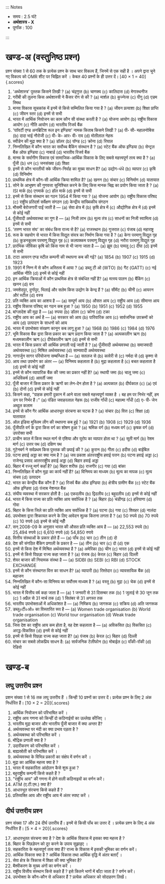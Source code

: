 ::: Notes

- समय : 2.5 घंटे
- **अर्थशास्त्र - X**
- पूर्णांक : 100

:::

# खण्ड-अ (वस्तुनिष्ठ प्रश्‍न)

प्रश्‍न संख्या 1 से 60 तक के प्रत्येक प्रश्‍न के साथ चार विकल्प हैं, जिनमें से एक सही है । अपने द्वारा चुने गए विकल्प को OMR शीट पर चिह्नित करें । केबल 40 प्रश्‍नों के ही उत्तर दें। [40 × 1 = 40]{.scores}

1. 'अर्थशास्त्र' पुस्तक किसने लिखी ?
   (a) चंद्रगुप्त
   (b) चाणक्य
   (c) कालिदास
   (d) मेगास्थनीज
2. गरीबी की तुलना किस अर्थशास्त्री ने कैंसर रोग से की ?
   (a) मार्शल
   (b) कुज्नेत्स
   (c) पीगु
   (d) एडम स्मिथ
3. मानव विकास सूचकांक में इनमें से किसे सम्मिलित किया गया है ?
   (a) जीवन प्रत्याशा
   (b) शिक्षा प्राप्ति
   (c) जीवन स्तर
   (d) इनमें से सभी
4. भारत में आर्थिक नियोजन का काम कौन सी संस्था करती है ?
   (a) योजना आयोग
   (b) राष्ट्रीय विकास आयोग
   (c) नीति आयोग
   (d) भारतीय रिजर्व बैंक
5. 'पाॉवर्टी एण्ड अनब्रिटिश रूल इन इण्डिया' नामक किताब किसने लिखी ?
   (a) पी॰ सी॰ महालनोबिस
   (b) दादा भाई नौरोजी
   (c) वी॰ के॰ आर॰ वी॰ राव
   (d) मोतीलाल नेहरू
6. स्वीडेन की मुद्रा क्या है ?
   (a) डॉलर
   (b) पॉण्ड
   (c) क्रोना
   (d) रियाल
7. निम्नलिखित में कौन भारत का सर्वोच्च बैकिंग संस्थान है ?
   (a) स्टेट बैंक ऑफ इण्डिया
   (b) सेन्ट्रल बैंक ऑफ इण्डिया
   (c) नाबार्ड
   (d) भारतीय रिजर्व बैंक
8. मानव के सर्वागीण विकास एवं सामाजिक-आर्थिक विकास के लिए सबसे महत्त्वपूर्ण तत्व क्या है ?
   (a) पूँजी
   (b) धन
   (c) जनसंख्या
   (d) शिक्षा
9. इनमें से कौन भारतीयों क्के जीवन-निर्वाह का मुख्य साधन है?
   (a) उद्योग-धंधे
   (b) व्यापार
   (c) कृषि
   (d) विनिर्माण
10. प्राथमिक क्षेत्र में कौन-सी आर्थिक क्रिया शामिल है?
    (a) खनन
    (b) संचार
    (c) विनिर्माण
    (d) यातायात
11. सोने के आभूषण की गुणवत्ता सुनिश्चित करने के लिए किस मानक चिह्न का प्रयोग किया जाता है ?
    (a) ISI मार्क
    (b) एगमार्क
    (c) हॉल मार्क
    (d) इनमें से सभी
12. इनमें से किस संस्थान का गठन 1954 में किया गया ?
    (a) योजना आयोग
    (b) राष्ट्रीय विकास परिषद
    (c) राष्ट्रीय प्रतिदर्श सर्वेक्षण संगठन
    (d) केन्द्रीय सांख्यिकीय संगठन
13. मौसमी बेरोजगारी पाईं जाती है ―
    (a) सेवा क्षेत्र में
    (b) कृषि क्षेत्र में
    (c) औद्योगिक क्षेत्र में
    (d) इनमें से कोई नहीं
14. पूँजीवादी अर्थव्यवस्था का गुण है ―
    (a) निजी लाभ
    (b) मूल्य तंत्र
    (c) साधनों का निजी स्वामित्व
    (d) इनमें से सभी
15. 'तरुण भारत संघ' का संबंध किस राज्य से है?
    (a) राजस्थान
    (b) गुजरात
    (c) पंजाब
    (d) महाराष्ट्र
16. रूस के सहयोग से भारत में किस विद्युत संयत्र का निर्माण किया गया है ?
    (a) केगा परमाणु विद्युत गृह
    (b) कुडनकूलम परमाणु विद्युत गृह
    (c) कलपक्कम परमाणु विद्युत गृह
    (d) नरौरा परमाणु विद्युत गृह
17. प्रारंभिक जीविका कृषि को किस नाम से भी जाना जाता है ―
    (a) झूम
    (b) पामलू
    (c) दीपा
    (d) इनमें से सभी
18. टाटा आयरन एण्ड स्टील कम्पनी की स्थापना कब की गई?
    (a) 1854
    (b) 1907
    (c) 1915
    (d) 1923
19. 1991 में निम्न में से कौन अस्तित्व में आया ?
    (a) डब्लू टी ओ (WTO)
    (b) गैट (GATT)
    (c) नई आर्थिक नीति
    (d) इनमें से कोई नहीं
20. इन आर्थिक क्रियाओं में कौन प्राथमिक क्षेत्र से संबंधित नहीं है?
    (a) मत्स्य पालन
    (b) बैंकिंग
    (c) खनन
    (d) वन
21. जमशेदपुर, दुर्गापुर, भिलाई और सलेम किस उद्योग के केन्द्र हैं ?
    (a) सीमेंट
    (b) चीनी
    (c) आयरन औरं स्टील
    (d) वस्त्र
22. प्रति व्यक्ति आय का आशय है ―
    (a) सम्पूर्ण आय
    (b) औसत आय
    (c) राष्ट्रीय आय
    (d) सीमान्त आय
23. राष्ट्रीय विकास परिषद्‌ का गठन कब हुआ ?
    (a) 1950
    (b) 1951
    (c) 1952
    (d) 1955
24. बांग्लादेश की मुद्रा है ―
    (a) रुपया
    (b) डॉलर
    (c) क्रोना
    (d) टका
25. राष्ट्रीय आय का अर्थ है ―
    (a) सरकार को आय
    (b) पारिवारिक आय
    (c) सार्वजनिक उपक्रमों को आय
    (d) उत्पादन के साधनों को आय
26. भारत में उपभोक्ता संरक्षण कानून कब लागू हुआ ?
    (a) 1968
    (b) 1986
    (c) 1984
    (d) 1976
27. भूमि विकास बैंक द्वारा किस प्रकार का ऋण प्रदान किया जाता है ?
    (a) अल्पकालीन ऋण
    (b) मध्यमकालीन ऋण
    (c) दीर्घकालीन ऋण
    (d) इनमें से सभी
28. भारत में किस प्रकार की आर्थिक प्रणाली पाई जाती है ?
    (a) पूँजीवादी अर्थव्यवस्था
    (b) समाजवादी अर्थव्यवस्था
    (c) मिश्रित अर्थव्यवस्था
    (d) साम्यवादी अर्थव्यवस्था
29. नागार्जुन सागर परियोजना सम्बन्धित है ―
    (a) सतलज से
    (b) कावेरी से
    (c) नर्मदा से
    (d) कृष्णा से
30. आय तथा उपभोग का अंतर ―
    (a) विनिमय कहलाता है
    (b) मुद्रा कहलाता है
    (c) बचत कहलाता है
    (d) इनमें से कोई नहीं
31. इनमें से कौन व्यापारिक बैंक की जमा का प्रकार नहीं है?
    (a) स्थायी जमा
    (b) चालू जमा
    (c) अधिविकर्ष
    (d) आवर्ती जमा
32. पूँजी बाजार में किस प्रकार के ऋणों का लेन-देन होता है ?
    (a) अल्पकाल
    (b) दीर्घकाल
    (c) \(a\) एवं \(b\) दोनों
    (d) इनमें से कोई नहीं
33. किसने कहा, "ग्राहक हमारी दुकान में आने वाला सबसे महत्त्वपूर्ण व्यक्त है । बह हम पर निर्भर नहीं, हम उन पर निर्भर हैं।"
    (a) पंडित जवाहरलाल नेहरू
    (b) राजीव गाँधी
    (c) महात्मा गाँधी
    (d) ए॰ पी॰ जेन अब्दुल कलाम
34. इनमें से कौन गैर आर्थिक आधारभूत संरचना का घटक है ?
    (a) संचार
    (b) वित्त
    (c) शिक्षा
    (d) यातायात
35. ऑल इंडिया मुस्लिम लीग की स्थापना कब हुई ?
    (a) 1921
    (b) 1908
    (c) 1929
    (d) 1936
36. पूँजीपति वर्ग के द्वारा किस वर्ग का शोषण हुआ ?
    (a) श्रमिक वर्ग
    (b) मध्यम वर्ग
    (c) कृषक वर्ग
    (d) उपरोक्त सभी
37. प्राचीन काल में किस स्थल मार्ग से एशिया और यूरोप का व्यापार होता था ?
    (a) सूती मार्ग
    (b) रेशम मार्ग
    (c) उत्तर पथ
    (d) दक्षिण पथ
38. गुटेनबर्ग ने सर्वप्रथम किस पुस्तक की छपाई की ?
    (a) कुरान
    (b) गीता
    (c) हदीस
    (d) बाईबिल
39. पटना हवाई अड्डा का क्या नाम है ?
    (a) जय प्रकाश अंतरराष्ट्रीय हवाई पत्तन
    (b) पटना हवाई अड्डा
    (c) राजेनद्र प्रसाद आतरराष्ट्रीय हवाई अड्डा
    (d) बिहार हवाई अड्डा
40. बिहार में रज्जू मार्ग कहाँ है?
    (a) बिहार शरीफ
    (b) राजगीर
    (c) गया
    (d) बांका
41. निम्नलिखित में कौन मुद्रा का कार्य नहीं है?
    (a) विनिमय का माध्यम
    (b) मूल्य का मापक
    (c) मूल्य संचय
    (d) उत्पादन
42. भारत का केन्द्रीय बैंक कौन हैं ?
    (a) रिजर्व बैंक ऑफ इण्डिया
    (b) क्षेत्रीय ग्रामीण बैंक
    (c) स्टेट बैंक ऑफ इण्डिया
    (d) पंजाब नेशनल बैंक
43. संघीय व्यवस्था में सरकार होती है :
    (a) एकदलीय
    (b) द्विदलीय
    (c) बहुदलीय
    (d) इनमें से कोई नहीं
44. भारत में किस राज्य का प्रति व्यक्ति आय सर्वाधिक है ?
    (a) बिहार
    (b) चंडीगढ़
    (c) हरियाणा
    (d) गोवा
45. बिहार के किस जिले का प्रति व्यक्ति आय सर्वाधिक है ?
    (a) पटना
    (b) गया
    (c) शिवहर
    (d) नालंदा
46. उपभोक्ता द्वारा शिकायत करने के लिए आवेदन शुल्क कितना लगता है ?
    (a) 50 रुपये
    (b) 70 रुपये
    (c) 10 रुपये
    (d) इनमें से कोई नहीँ
47. सन्‌ 2008-09 के अनुसार भारत की औसत प्रति व्यक्ति आय है ―
    (a) 22,553 रुपये
    (b) 25,494 रुपये
    (c) 6,610 रुपये
    (d) 54,850 रुपये
48. वित्तीय संस्थाओं के प्रकार होते हैं ―
    (a) पाँच
    (b) चार
    (c) तीन
    (d) दो
49. देश की संगठित बैंकिग प्रणाली के प्रकार है ―
    (a) तीन
    (b) चार
    (c) दो
    (d) एक
50. इनमें से किस देश में मिश्रित अर्थव्यवस्था है ?
    (a) अमेरिका
    (b) चीन
    (c) भारत
    (d) इनमें से कोई नहीं
51. इनमें से किसे पिछड़ा राज्य कहा जाता है ?
    (a) पंजाब
    (b) केरल
    (c) बिहार
    (d) दिल्ली
52. शेयर बाजार की नियामक संस्था है ―
    (a) SIDBI
    (b) SEBI
    (c) RBI
    (d) STOCK EXCHANGE
53. इनमें से कौन संस्थागत वित्त का साधन है?
    (a) व्यापारी
    (b) रिश्तेदार
    (c) व्यावसायिक बैंक
    (d) महाजन
54. निम्नलिखित में कौन-सा विनिमय का सर्वोत्तम माध्यम है ?
    (a) वस्तु
    (b) मुद्रा
    (c) चेक
    (d) इनमें से कोई नहीं
55. भारत में वित्तीय वर्ष कहा जाता है ―
    (a) 1 जनवरी से 31 दिसम्बर तक
    (b) 1 जुलाई से 30 जून तक
    (c) 1 अप्रैल से 31 मार्च तक
    (d) 1 सितंबर से 31 अगस्त तक
56. भारतीय उपभोक्ताओं में अधिकांशत है ―
    (a) निष्क्रिय
    (b) जागरूक
    (c) सक्रिय
    (d) अति जागरूक
57. डब्लू०टी०ओ० का विस्तारित रूप है ―
    (a) Women trade organisation
    (b) World trade organisation
    (c) World tour organisation
    (d) Weak trade organisation
58. जिस देश का राष्ट्रीय आय कम होता है, वह देश कहलाता है ―
    (a) अविकसित
    (b) विकसित
    (c) अरद्ध-विकसित
    (d) इनमें से कोई नहीं
59. इनमें से किसे पिछड़ा राज्य कहा जाता है?
    (a) पंजाब
    (b) केरल
    (c) बिहार
    (d) दिल्ली
60. संचार का सबसे लोकप्रिय साधन है:
    (a) सार्वजनिक टेलीफोन
    (b) मोबाईल
    (c) वाँकी-रॉकी
    (d) रेडियो

# खण्ड-ब

## लघु उत्तरीय प्रश्‍न

प्रशन संख्या 1 से 16 तक लघु उत्तरीय हैं । किन्ही 10 प्रश्‍नों का उत्तर दें। प्रत्येक प्रश्‍न के लिए 2 अंक निर्धारित हैं। [10 × 2 = 20]{.scores}

1. आर्थिक नियोजन को परिभाषित करें ।
2. राष्ट्रीय आय गणना को किन्हीं दो कठिनाईयों का उल्लेख कीजिए ।
3. भारतीय मुद्रा बाजार और भारतीय पूँजी बाजार में क्या अन्तर है?
4. अर्थव्यवस्था पर मंदी का क्या प्रभाव पड़ता है ?
5. अर्थव्यबस्था को परिभाषित करें ।
6. मौद्रिक प्रणाली क्या है ?
7. उदारीकरण को परिभाषित करें ।
8. बाह्यस्रोती को परिभाषित करें ।
9. अर्थव्यवस्था के विभिन्न प्रकारों का संक्षेप में वर्णन करें ।
10. मुद्रा का आर्थिक महत्त्व क्या है ?
11. भारत में सहकारिता आंदोलन कैसे शुरू हुआ ?
12. बहुराष्ट्रीय कम्पनी किसे कहते हैं ?
13. "राष्ट्रीय आय" की गणना में होने वाली कठिनाइयों का वर्णन करें।
14. ATM (ए.टी.एम.) क्या है?
15. आधारभूत संरचना किसे कहते हैं ?
16. प्रतिव्यक्ति आय और राष्ट्रीय आय में अंतर स्पष्ट करें ।

## दीर्घ उत्तरीय प्रश्‍न

प्रश्‍न संख्या 17 और 24 दीर्घ उत्तरीय हैं। इनमें से किसी पाँच का उत्तर दें । प्रत्येक प्रश्‍न के लिए 4 अंक निर्धारित हैं। [5 × 4 = 20]{.scores}

17. आधारभूतत संरचना क्या है ? देश के आर्थिक विकास में इसका क्या महत्त्व है ?
18. बिहार के पिछड़ेपन को दूर करने के उपाय सुझाइए ।
19. सहकारिता के महत्वपूर्ण तत्व क्या हैं? राज्य के विकास में इसकी भूमिका का वर्णन करें।
20. आर्थिक विकास क्या है ? आर्थिक विकास तथा आर्थिक वृद्धि में अंतर बताएँ ।
21. सेवा क्षेत्र के त्रिकास में शिक्षा की क्या भूमिका है?
22. बैश्वीकरण के मुख्य अंगों का वर्णन करें ।
23. राष्ट्रीय वित्तीय संस्थान किसे कहते हैं ? इसे कितने भागों में बाँटा जाता है ? वर्णन करें।
24. उपभोक्ता के कौन-कौन से अधिकार हैं ? प्रत्येक अधिकार को सोदाहरण लिखें।

